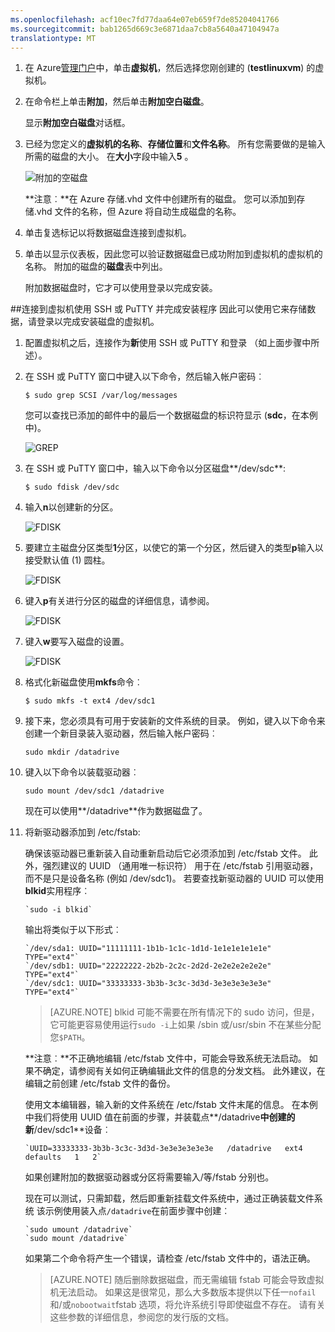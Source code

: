 ```yaml
---
ms.openlocfilehash: acf10ec7fd77daa64e07eb659f7de85204041766
ms.sourcegitcommit: bab1265d669c3e6871daa7cb8a5640a47104947a
translationtype: MT
---
```

1. 在 Azure[管理门户](http://manage.windowsazure.com)中，单击**虚拟机**，然后选择您刚创建的 (**testlinuxvm**) 的虚拟机。

2. 在命令栏上单击**附加**，然后单击**附加空白磁盘**。

    显示**附加空白磁盘**对话框。


3. 已经为您定义的**虚拟机的名称**、**存储位置**和**文件名称**。 所有您需要做的是输入所需的磁盘的大小。 在**大小**字段中输入**5** 。

    ![附加的空磁盘][Image2]

    **注意︰**在 Azure 存储.vhd 文件中创建所有的磁盘。 您可以添加到存储.vhd 文件的名称，但 Azure 将自动生成磁盘的名称。

4. 单击复选标记以将数据磁盘连接到虚拟机。

5. 单击以显示仪表板，因此您可以验证数据磁盘已成功附加到虚拟机的虚拟机的名称。 附加的磁盘的**磁盘**表中列出。

    附加数据磁盘时，它才可以使用登录以完成安装。

##连接到虚拟机使用 SSH 或 PuTTY 并完成安装程序
因此可以使用它来存储数据，请登录以完成安装磁盘的虚拟机。

1. 配置虚拟机之后，连接作为**新**使用 SSH 或 PuTTY 和登录 （如上面步骤中所述）。 


2. 在 SSH 或 PuTTY 窗口中键入以下命令，然后输入帐户密码︰

    `$ sudo grep SCSI /var/log/messages`

    您可以查找已添加的邮件中的最后一个数据磁盘的标识符显示 (**sdc**，在本例中)。

    ![GREP][Image4]


3. 在 SSH 或 PuTTY 窗口中，输入以下命令以分区磁盘**/dev/sdc**:

    `$ sudo fdisk /dev/sdc`


4. 输入**n**以创建新的分区。

    ![FDISK][Image5]


5. 要建立主磁盘分区类型**1**分区，以使它的第一个分区，然后键入的类型**p**输入以接受默认值 (1) 圆柱。

    ![FDISK][Image6]


6. 键入**p**有关进行分区的磁盘的详细信息，请参阅。

    ![FDISK][Image7]


7. 键入**w**要写入磁盘的设置。

    ![FDISK][Image8]


8. 格式化新磁盘使用**mkfs**命令︰

    `$ sudo mkfs -t ext4 /dev/sdc1`

9. 接下来，您必须具有可用于安装新的文件系统的目录。 例如，键入以下命令来创建一个新目录装入驱动器，然后输入帐户密码︰

    `sudo mkdir /datadrive`


10. 键入以下命令以装载驱动器︰

    `sudo mount /dev/sdc1 /datadrive`

    现在可以使用**/datadrive**作为数据磁盘了。


11. 将新驱动器添加到 /etc/fstab:

    确保该驱动器已重新装入自动重新启动后它必须添加到 /etc/fstab 文件。 此外，强烈建议的 UUID （通用唯一标识符） 用于在 /etc/fstab 引用驱动器，而不是只是设备名称 (例如 /dev/sdc1)。 若要查找新驱动器的 UUID 可以使用**blkid**实用程序︰
    
        `sudo -i blkid`

    输出将类似于以下形式︰

        `/dev/sda1: UUID="11111111-1b1b-1c1c-1d1d-1e1e1e1e1e1e" TYPE="ext4"`
        `/dev/sdb1: UUID="22222222-2b2b-2c2c-2d2d-2e2e2e2e2e2e" TYPE="ext4"`
        `/dev/sdc1: UUID="33333333-3b3b-3c3c-3d3d-3e3e3e3e3e3e" TYPE="ext4"`

    >[AZURE.NOTE] blkid 可能不需要在所有情况下的 sudo 访问，但是，它可能更容易使用运行`sudo -i`上如果 /sbin 或/usr/sbin 不在某些分配您`$PATH`。

    **注意︰**不正确地编辑 /etc/fstab 文件中，可能会导致系统无法启动。 如果不确定，请参阅有关如何正确编辑此文件的信息的分发文档。 此外建议，在编辑之前创建 /etc/fstab 文件的备份。

    使用文本编辑器，输入新的文件系统在 /etc/fstab 文件末尾的信息。  在本例中我们将使用 UUID 值在前面的步骤，并装载点**/datadrive**中创建的新**/dev/sdc1**设备︰

        `UUID=33333333-3b3b-3c3c-3d3d-3e3e3e3e3e3e   /datadrive   ext4   defaults   1   2`

    如果创建附加的数据驱动器或分区将需要输入/等/fstab 分别也。

    现在可以测试，只需卸载，然后即重新挂载文件系统中，通过正确装载文件系统 该示例使用装入点`/datadrive`在前面步骤中创建︰ 

        `sudo umount /datadrive`
        `sudo mount /datadrive`

    如果第二个命令将产生一个错误，请检查 /etc/fstab 文件中的，语法正确。


    >[AZURE.NOTE] 随后删除数据磁盘，而无需编辑 fstab 可能会导致虚拟机无法启动。 如果这是很常见，那么大多数版本提供以下任一`nofail`和/或`nobootwait`fstab 选项，将允许系统引导即使磁盘不存在。 请有关这些参数的详细信息，参阅您的发行版的文档。


[Image2]: ./media/attach-data-disk-centos-vm-in-portal/AttachDataDiskLinuxVM2.png
[Image4]: ./media/attach-data-disk-centos-vm-in-portal/GrepScsiMessages.png
[Image5]: ./media/attach-data-disk-centos-vm-in-portal/fdisk1.png
[Image6]: ./media/attach-data-disk-centos-vm-in-portal/fdisk2.png
[Image7]: ./media/attach-data-disk-centos-vm-in-portal/fdisk3.png
[Image8]: ./media/attach-data-disk-centos-vm-in-portal/fdisk4.png
[Image9]: ./media/attach-data-disk-centos-vm-in-portal/mkfs.png

